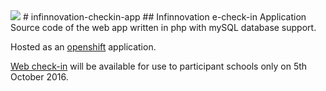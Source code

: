 <img src="https://s14.postimg.org/m8etc34rl/echeckin_infinnovation_co_i_Phone_6_Plus.png">
# infinnovation-checkin-app
## Infinnovation e-check-in Application
Source code of the web app written in php with mySQL database support.

Hosted as an [openshift](https://openshift.com) application.

[Web check-in](http://checkin.dpsnmunc.in) will be available for use to participant schools only on 5th October 2016.
